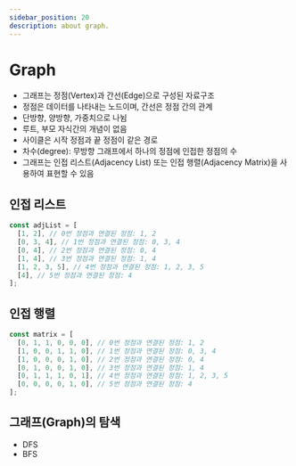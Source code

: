 ```yaml
---
sidebar_position: 20
description: about graph.
---
```


# Graph

- 그래프는 정점(Vertex)과 간선(Edge)으로 구성된 자료구조
- 정점은 데이터를 나타내는 노드이며, 간선은 정점 간의 관계
- 단방향, 양방향, 가중치으로 나뉨
- 루트, 부모 자식간의 개념이 없음
- 사이클은 시작 정점과 끝 정점이 같은 경로
- 차수(degree): 무방향 그래프에서 하나의 정점에 인접한 정점의 수
- 그래프는 인접 리스트(Adjacency List) 또는 인접 행렬(Adjacency Matrix)을 사용하여 표현할 수 있음

## 인접 리스트

```javascript
const adjList = [
  [1, 2], // 0번 정점과 연결된 정점: 1, 2
  [0, 3, 4], // 1번 정점과 연결된 정점: 0, 3, 4
  [0, 4], // 2번 정점과 연결된 정점: 0, 4
  [1, 4], // 3번 정점과 연결된 정점: 1, 4
  [1, 2, 3, 5], // 4번 정점과 연결된 정점: 1, 2, 3, 5
  [4], // 5번 정점과 연결된 정점: 4
];
```

## 인접 행렬

```javascript
const matrix = [
  [0, 1, 1, 0, 0, 0], // 0번 정점과 연결된 정점: 1, 2
  [1, 0, 0, 1, 1, 0], // 1번 정점과 연결된 정점: 0, 3, 4
  [1, 0, 0, 0, 1, 0], // 2번 정점과 연결된 정점: 0, 4
  [0, 1, 0, 0, 1, 0], // 3번 정점과 연결된 정점: 1, 4
  [0, 1, 1, 1, 0, 1], // 4번 정점과 연결된 정점: 1, 2, 3, 5
  [0, 0, 0, 0, 1, 0], // 5번 정점과 연결된 정점: 4
];
```

## 그래프(Graph)의 탐색

- DFS
- BFS
